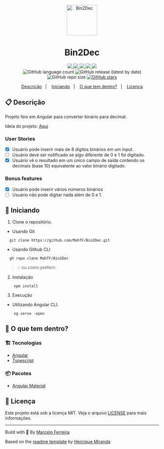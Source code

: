 <p align="center">
  <img alt="Bin2Dec" src="./src/assets/icon.png" width="100"/>
</p>
<h1 align="center">
  Bin2Dec
</h1>

<!-- Badges -->
<p align="center">
  <!-- if your  -->
  <a href="https://github.com/MahTF/Bin2Dec/graphs/commit-activity" alt="Maintenance">
    <img src="https://img.shields.io/badge/Maintained%3F-yes-1EAE72.svg" />
  </a>

  <!-- if your app is a website -->
  <a href="https://bin2decmahtf.netlify.app/" alt="Website Bin2Dec of MahTF">
    <img src="https://img.shields.io/website-up-down-1EAE72-red/https/bin2decmahtf.netlify.app/" />
  </a>

  <!-- License -->
  <a href="./LICENSE" alt="License: MIT">
    <img src="https://img.shields.io/badge/License-MIT-1EAE72.svg" />
  </a>

  <!-- codefactor -->
  <a href="https://www.codefactor.io/repository/github/MahTF/Bin2Dec" alt="CodeFactor">
    <img src="https://www.codefactor.io/repository/github/MahTF/Bin2Dec/badge" />
  </a>

  <!-- if your app is a website deployed on Netlify -->
  <a href="https://app.netlify.com/sites/bin2decmahtf/deploys" alt="Netlify Status">
    <img src="https://api.netlify.com/api/v1/badges/a8b56fd2-abba-433e-9e07-bb947c47e8ae/deploy-status" />
  </a>

  <br/>

  <img alt="GitHub language count" src="https://img.shields.io/github/languages/count/MahTF/Bin2Dec?color=blue">

  <!-- version -->
  <img alt="GitHub release (latest by date)" src="https://img.shields.io/github/v/release/MahTF/Bin2Dec">

  <!-- GitHub repo size -->
  <img alt="GitHub repo size" src="https://img.shields.io/github/repo-size/MahTF/Bin2Dec">

  <!-- Social -->  
  <a href="https://github.com/MahTF/Bin2Dec/stargazers">
    <img alt="GitHub stars" src="https://img.shields.io/github/stars/MahTF/Bin2Dec?style=social">
  </a>

  <!-- more badges here -> https://gist.github.com/tterb/982ae14a9307b80117dbf49f624ce0e8 -->
</p>

<!-- summary -->
<p align="center">
  <a href="#clipboard-descrição">Descrição</a>&nbsp;&nbsp;&nbsp;|&nbsp;&nbsp;&nbsp;
  <a href="#rocket-iniciando">Iniciando</a>&nbsp;&nbsp;&nbsp;|&nbsp;&nbsp;&nbsp;
  <a href="#-o-que-tem-dentro">O que tem dentro?</a>&nbsp;&nbsp;&nbsp;|&nbsp;&nbsp;&nbsp;
  <a href="#memo-licença">Licença</a>
</p>


## :clipboard: Descrição
Projeto feio em Angular para converter binário para decimal.

Ideia do projeto: [Aqui](https://github.com/florinpop17/app-ideas/blob/master/Projects/1-Beginner/Bin2Dec-App.md)

### User Stories

-   [x] Usuário pode inserir mais de 8 digitos binários em um input.
-   [ ] Usuário deve ser notificado se algo diferente de 0 e 1 foi digitado.
-   [x] Usuário vê o resultado em um único campo de saída contendo os decimais (base 10) equivalente ao valor binário digitado.

### Bonus features

-   [x] Usuário pode inserir vários números binários
-   [ ] Usuário não pode digitar nada além de 0 e 1.

## :rocket: Iniciando

1. Clone o repositório.

  - Usando Git
```shell
  git clone https://github.com/MahTF/Bin2Dec.git
```
  - Usando Github CLI
```shell
  gh repo clone MahTF/Bin2Dec
```
  > :bulb: ou como preferir.

2. Instalação
```shell
    npm install
```

3. Execução
 - Utilizando Angular CLI.
```shell
    ng serve -open
```


## 🧐 O que tem dentro?

### :building_construction: Tecnologias
- [Angular](https://angular.io/)
- [Typescript](https://www.typescriptlang.org/)

### :package: Pacotes
- [Angular Material](https://material.angular.io/)


## :memo: Licença

Este projeto está sob a licença MIT. Veja o arquivo [LICENSE](LICENSE) para mais informações.

---

Build with 💙 By [Marcelo Ferreira](https://github.com/MahTF)

Based on the [readme template](https://gist.github.com/henry-ns/a00234378353d9ca43e1bfe043202192) by [Henrique Miranda](http://thehenry.dev/)